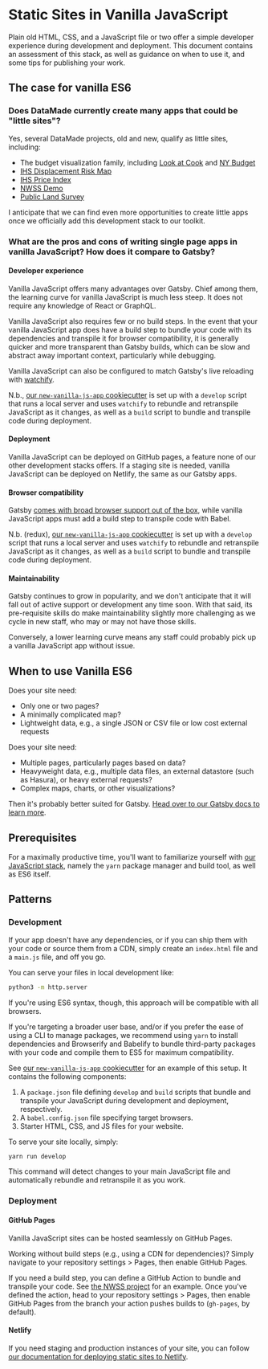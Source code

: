 # Static Sites in Vanilla JavaScript

Plain old HTML, CSS, and a JavaScript file or two offer a simple developer
experience during development and deployment. This document contains an
assessment of this stack, as well as guidance on when to use it, and some tips
for publishing your work.

## The case for vanilla ES6

### Does DataMade currently create many apps that could be "little sites"?

Yes, several DataMade projects, old and new, qualify as little sites, including:

- The budget visualization family, including [Look at Cook](
https://github.com/datamade/look-at-cook) and [NY Budget](
https://github.com/datamade/ny-budget)
- [IHS Displacement Risk Map](https://github.com/datamade/ihs-displacement-risk-in-chicago)
- [IHS Price Index](https://github.com/datamade/ihs-price-index)
- [NWSS Demo](https://github.com/datamade/nwss-data-standard/tree/main/docs)
- [Public Land Survey](https://github.com/fgregg/public-land-survey)

I anticipate that we can find even more opportunities to create little apps once
we officially add this development stack to our toolkit.

### What are the pros and cons of writing single page apps in vanilla JavaScript? How does it compare to Gatsby? 

#### Developer experience

Vanilla JavaScript offers many advantages over Gatsby. Chief among them, the
learning curve for vanilla JavaScript is much less steep. It does not require
any knowledge of React or GraphQL. 

Vanilla JavaScript also requires few or no build steps. In the event that your
vanilla JavaScript app does have a build step to bundle your code with its
dependencies and transpile it for browser compatibility, it is generally quicker
and more transparent than Gatsby builds, which can be slow and abstract away
important context, particularly while debugging.

Vanilla JavaScript can also be configured to match Gatsby's live reloading with
[watchify](https://www.npmjs.com/package/watchify).

N.b., [our `new-vanilla-js-app` cookiecutter](../docker/templates/new-vanilla-js-app)
is set up with a `develop` script that runs a local server and uses `watchify`
to rebundle and retranspile JavaScript as it changes, as well as a `build`
script to bundle and transpile code during deployment.

#### Deployment

Vanilla JavaScript can be deployed on GitHub pages, a feature none of our
other development stacks offers. If a staging site is needed, vanilla JavaScript
can be deployed on Netlify, the same as our Gatsby apps.

#### Browser compatibility

Gatsby [comes with broad browser support out of the box](
https://www.gatsbyjs.com/docs/how-to/custom-configuration/browser-support/),
while vanilla JavaScript apps must add a build step to transpile code with
Babel.

N.b. (redux), [our `new-vanilla-js-app` cookiecutter](../docker/templates/new-vanilla-js-app)
is set up with a `develop` script that runs a local server and uses `watchify`
to rebundle and retranspile JavaScript as it changes, as well as a `build`
script to bundle and transpile code during deployment.

#### Maintainability

Gatsby continues to grow in popularity, and we don't anticipate that it will
fall out of active support or development any time soon. With that said, its
pre-requisite skills do make maintainability slightly more challenging as we
cycle in new staff, who may or may not have those skills.

Conversely, a lower learning curve means any staff could probably pick up a
vanilla JavaScript app without issue.

## When to use Vanilla ES6

Does your site need:

- Only one or two pages?
- A minimally complicated map?
- Lightweight data, e.g., a single JSON or CSV file or low cost external requests

Does your site need:

- Multiple pages, particularly pages based on data?
- Heavyweight data, e.g., multiple data files, an external datastore (such as
Hasura), or heavy external requests?
- Complex maps, charts, or other visualizations?

Then it's probably better suited for Gatsby. [Head over to our Gatsby docs to
learn more](gatsby/).

## Prerequisites

For a maximally productive time, you'll want to familiarize yourself with
[our JavaScript stack](https://github.com/datamade/how-to/blob/hcg/lil-js/javascript/stack.md),
namely the `yarn` package manager and build tool, as well as ES6 itself.

## Patterns

### Development

If your app doesn't have any dependencies, or if you can ship them with your
code or source them from a CDN, simply create an `index.html` file and a
`main.js` file, and off you go.

You can serve your files in local development like:

```bash
python3 -m http.server
```

If you're using ES6 syntax, though, this approach will be compatible with all
browsers.

If you're targeting a broader user base, and/or if you prefer the ease of using
a CLI to manage packages, we recommend using `yarn` to install dependencies
and Browserify and Babelify to bundle third-party packages with your code and
compile them to ES5 for maximum compatibility. 

See [our `new-vanilla-js-app` cookiecutter](../docker/templates/new-vanilla-js-app)
for an example of this setup. It contains the following components:

1. A `package.json` file defining `develop` and `build` scripts that bundle and
transpile your JavaScript during development and deployment, respectively.
2. A `babel.config.json` file specifying target browsers.
3. Starter HTML, CSS, and JS files for your website.

To serve your site locally, simply:

```bash
yarn run develop
```

This command will detect changes to your main JavaScript file and automatically
rebundle and retranspile it as you work.

### Deployment

#### GitHub Pages

Vanilla JavaScript sites can be hosted seamlessly on GitHub Pages.

Working without build steps (e.g., using a CDN for dependencies)? Simply
navigate to your repository settings > Pages, then enable GitHub Pages.

If you need a build step, you can define a GitHub Action to bundle and transpile
your code. See [the NWSS project](
https://github.com/datamade/nwss-data-standard/blob/main/.github/workflows/gh-pages.yml)
for an example. Once you've defined the action, head to your repository settings >
Pages, then enable GitHub Pages from the branch your action pushes builds to
(`gh-pages`, by default).

#### Netlify

If you need staging and production instances of your site, you can follow [our
documentation for deploying static sites to Netlify](
https://github.com/datamade/how-to/tree/master/deployment/netlify).

